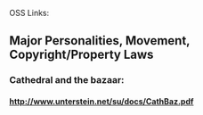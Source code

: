 OSS Links:

## Major Personalities, Movement, Copyright/Property Laws
### Cathedral and the bazaar:
#### http://www.unterstein.net/su/docs/CathBaz.pdf